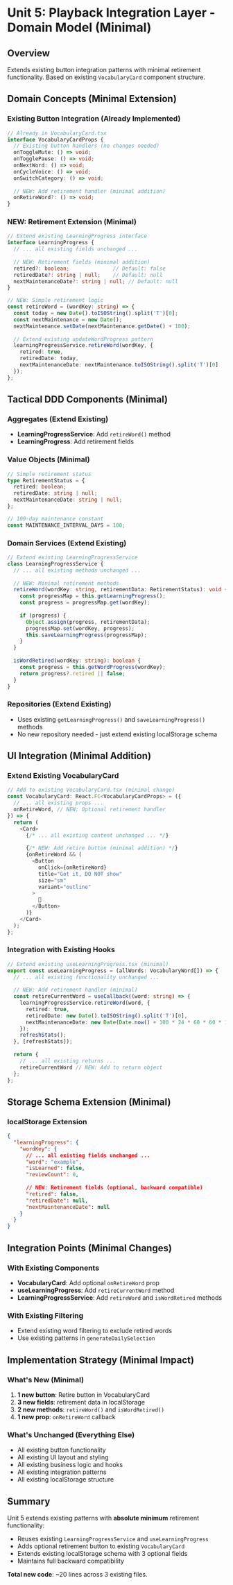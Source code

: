 # Unit 5: Playback Integration Layer - Domain Model (Minimal)

## Overview
Extends existing button integration patterns with minimal retirement functionality. Based on existing `VocabularyCard` component structure.

## Domain Concepts (Minimal Extension)

### Existing Button Integration (Already Implemented)
```typescript
// Already in VocabularyCard.tsx
interface VocabularyCardProps {
  // Existing button handlers (no changes needed)
  onToggleMute: () => void;
  onTogglePause: () => void;
  onNextWord: () => void;
  onCycleVoice: () => void;
  onSwitchCategory: () => void;
  
  // NEW: Add retirement handler (minimal addition)
  onRetireWord?: () => void;
}
```

### NEW: Retirement Extension (Minimal)
```typescript
// Extend existing LearningProgress interface
interface LearningProgress {
  // ... all existing fields unchanged ...
  
  // NEW: Retirement fields (minimal addition)
  retired?: boolean;              // Default: false
  retiredDate?: string | null;    // Default: null
  nextMaintenanceDate?: string | null; // Default: null
}

// NEW: Simple retirement logic
const retireWord = (wordKey: string) => {
  const today = new Date().toISOString().split('T')[0];
  const nextMaintenance = new Date();
  nextMaintenance.setDate(nextMaintenance.getDate() + 100);
  
  // Extend existing updateWordProgress pattern
  learningProgressService.retireWord(wordKey, {
    retired: true,
    retiredDate: today,
    nextMaintenanceDate: nextMaintenance.toISOString().split('T')[0]
  });
};
```

## Tactical DDD Components (Minimal)

### Aggregates (Extend Existing)
- **LearningProgressService**: Add `retireWord()` method
- **LearningProgress**: Add retirement fields

### Value Objects (Minimal)
```typescript
// Simple retirement status
type RetirementStatus = {
  retired: boolean;
  retiredDate: string | null;
  nextMaintenanceDate: string | null;
};

// 100-day maintenance constant
const MAINTENANCE_INTERVAL_DAYS = 100;
```

### Domain Services (Extend Existing)
```typescript
// Extend existing LearningProgressService
class LearningProgressService {
  // ... all existing methods unchanged ...
  
  // NEW: Minimal retirement methods
  retireWord(wordKey: string, retirementData: RetirementStatus): void {
    const progressMap = this.getLearningProgress();
    const progress = progressMap.get(wordKey);
    
    if (progress) {
      Object.assign(progress, retirementData);
      progressMap.set(wordKey, progress);
      this.saveLearningProgress(progressMap);
    }
  }
  
  isWordRetired(wordKey: string): boolean {
    const progress = this.getWordProgress(wordKey);
    return progress?.retired || false;
  }
}
```

### Repositories (Extend Existing)
- Uses existing `getLearningProgress()` and `saveLearningProgress()` methods
- No new repository needed - just extend existing localStorage schema

## UI Integration (Minimal Addition)

### Extend Existing VocabularyCard
```typescript
// Add to existing VocabularyCard.tsx (minimal change)
const VocabularyCard: React.FC<VocabularyCardProps> = ({
  // ... all existing props ...
  onRetireWord, // NEW: Optional retirement handler
}) => {
  return (
    <Card>
      {/* ... all existing content unchanged ... */}
      
      {/* NEW: Add retire button (minimal addition) */}
      {onRetireWord && (
        <Button 
          onClick={onRetireWord}
          title="Got it, DO NOT show"
          size="sm"
          variant="outline"
        >
          🚫
        </Button>
      )}
    </Card>
  );
};
```

### Integration with Existing Hooks
```typescript
// Extend existing useLearningProgress.tsx (minimal)
export const useLearningProgress = (allWords: VocabularyWord[]) => {
  // ... all existing functionality unchanged ...
  
  // NEW: Add retirement handler (minimal)
  const retireCurrentWord = useCallback((word: string) => {
    learningProgressService.retireWord(word, {
      retired: true,
      retiredDate: new Date().toISOString().split('T')[0],
      nextMaintenanceDate: new Date(Date.now() + 100 * 24 * 60 * 60 * 1000).toISOString().split('T')[0]
    });
    refreshStats();
  }, [refreshStats]);
  
  return {
    // ... all existing returns ...
    retireCurrentWord // NEW: Add to return object
  };
};
```

## Storage Schema Extension (Minimal)

### localStorage Extension
```json
{
  "learningProgress": {
    "wordKey": {
      // ... all existing fields unchanged ...
      "word": "example",
      "isLearned": false,
      "reviewCount": 0,
      
      // NEW: Retirement fields (optional, backward compatible)
      "retired": false,
      "retiredDate": null,
      "nextMaintenanceDate": null
    }
  }
}
```

## Integration Points (Minimal Changes)

### With Existing Components
- **VocabularyCard**: Add optional `onRetireWord` prop
- **useLearningProgress**: Add `retireCurrentWord` method
- **LearningProgressService**: Add `retireWord` and `isWordRetired` methods

### With Existing Filtering
- Extend existing word filtering to exclude retired words
- Use existing patterns in `generateDailySelection`

## Implementation Strategy (Minimal Impact)

### What's New (Minimal)
1. **1 new button**: Retire button in VocabularyCard
2. **3 new fields**: retirement data in localStorage
3. **2 new methods**: `retireWord()` and `isWordRetired()`
4. **1 new prop**: `onRetireWord` callback

### What's Unchanged (Everything Else)
- All existing button functionality
- All existing UI layout and styling
- All existing business logic and hooks
- All existing integration patterns
- All existing localStorage structure

## Summary
Unit 5 extends existing patterns with **absolute minimum** retirement functionality:
- Reuses existing `LearningProgressService` and `useLearningProgress`
- Adds optional retirement button to existing `VocabularyCard`
- Extends existing localStorage schema with 3 optional fields
- Maintains full backward compatibility

**Total new code**: ~20 lines across 3 existing files.